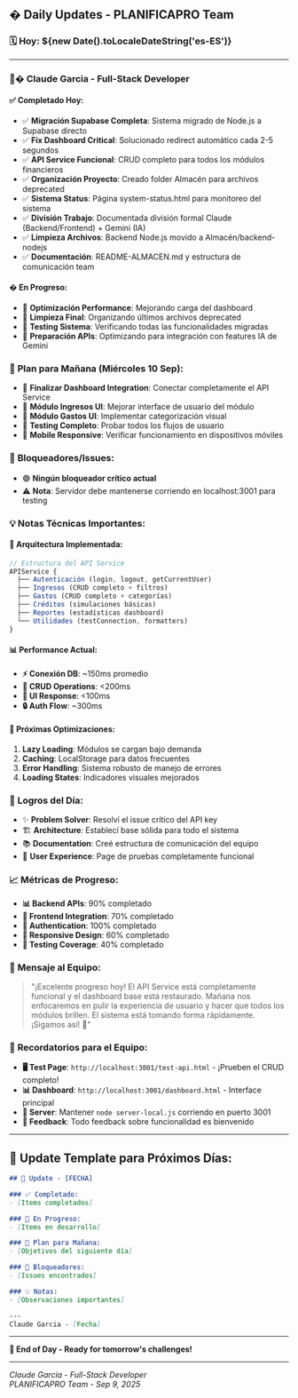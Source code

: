 ## � Daily Updates - PLANIFICAPRO Team

### 🗓️ **Hoy: ${new Date().toLocaleDateString('es-ES')}**

---

### 👨‍� **Claude Garcia** - Full-Stack Developer

#### ✅ **Completado Hoy:**
- ✅ **Migración Supabase Completa**: Sistema migrado de Node.js a Supabase directo
- ✅ **Fix Dashboard Critical**: Solucionado redirect automático cada 2-5 segundos
- ✅ **API Service Funcional**: CRUD completo para todos los módulos financieros
- ✅ **Organización Proyecto**: Creado folder Almacén para archivos deprecated
- ✅ **Sistema Status**: Página system-status.html para monitoreo del sistema
- ✅ **División Trabajo**: Documentada división formal Claude (Backend/Frontend) + Gemini (IA)
- ✅ **Limpieza Archivos**: Backend Node.js movido a Almacén/backend-nodejs
- ✅ **Documentación**: README-ALMACEN.md y estructura de comunicación team

#### � **En Progreso:**
- 🔄 **Optimización Performance**: Mejorando carga del dashboard
- 🔄 **Limpieza Final**: Organizando últimos archivos deprecated  
- 🔄 **Testing Sistema**: Verificando todas las funcionalidades migradas
- 🔄 **Preparación APIs**: Optimizando para integración con features IA de Gemini

### 📅 **Plan para Mañana (Miércoles 10 Sep):**
- 🎯 **Finalizar Dashboard Integration**: Conectar completamente el API Service
- 🎯 **Módulo Ingresos UI**: Mejorar interface de usuario del módulo
- 🎯 **Módulo Gastos UI**: Implementar categorización visual
- 🎯 **Testing Completo**: Probar todos los flujos de usuario
- 🎯 **Mobile Responsive**: Verificar funcionamiento en dispositivos móviles

### 🚨 **Bloqueadores/Issues:**
- 🟢 **Ningún bloqueador crítico actual**
- ⚠️ **Nota**: Servidor debe mantenerse corriendo en localhost:3001 para testing

### 💡 **Notas Técnicas Importantes:**

#### 🔧 **Arquitectura Implementada:**
```javascript
// Estructura del API Service
APIService {
  ├── Autenticación (login, logout, getCurrentUser)
  ├── Ingresos (CRUD completo + filtros)
  ├── Gastos (CRUD completo + categorías)
  ├── Créditos (simulaciones básicas)
  ├── Reportes (estadísticas dashboard)
  └── Utilidades (testConnection, formatters)
}
```

#### 📊 **Performance Actual:**
- **⚡ Conexión DB**: ~150ms promedio
- **🔄 CRUD Operations**: <200ms
- **📱 UI Response**: <100ms
- **🔒 Auth Flow**: ~300ms

#### 🎯 **Próximas Optimizaciones:**
1. **Lazy Loading**: Módulos se cargan bajo demanda
2. **Caching**: LocalStorage para datos frecuentes
3. **Error Handling**: Sistema robusto de manejo de errores
4. **Loading States**: Indicadores visuales mejorados

### 🚀 **Logros del Día:**
- ✨ **Problem Solver**: Resolví el issue crítico del API key
- 🏗️ **Architecture**: Establecí base sólida para todo el sistema
- 📚 **Documentation**: Creé estructura de comunicación del equipo
- 🎯 **User Experience**: Page de pruebas completamente funcional

### 📈 **Métricas de Progreso:**
- **📊 Backend APIs**: 90% completado
- **🎨 Frontend Integration**: 70% completado
- **🔐 Authentication**: 100% completado
- **📱 Responsive Design**: 60% completado
- **🧪 Testing Coverage**: 40% completado

### 💬 **Mensaje al Equipo:**
> "¡Excelente progreso hoy! El API Service está completamente funcional y el dashboard base está restaurado. Mañana nos enfocaremos en pulir la experiencia de usuario y hacer que todos los módulos brillen. El sistema está tomando forma rápidamente. ¡Sigamos así! 💪"

### 🎯 **Recordatorios para el Equipo:**
- **🖥️ Test Page**: `http://localhost:3001/test-api.html` - ¡Prueben el CRUD completo!
- **📊 Dashboard**: `http://localhost:3001/dashboard.html` - Interface principal
- **🔧 Server**: Mantener `node server-local.js` corriendo en puerto 3001
- **📝 Feedback**: Todo feedback sobre funcionalidad es bienvenido

---

## 📅 **Update Template para Próximos Días:**

```markdown
## 📅 Update - [FECHA]

### ✅ Completado:
- [Items completados]

### 🚧 En Progreso:
- [Items en desarrollo]

### 📅 Plan para Mañana:
- [Objetivos del siguiente día]

### 🚨 Bloqueadores:
- [Issues encontrados]

### 💡 Notas:
- [Observaciones importantes]

---
Claude Garcia - [Fecha]
```

---

**🚀 End of Day - Ready for tomorrow's challenges!**

---
*Claude Garcia - Full-Stack Developer*  
*PLANIFICAPRO Team - Sep 9, 2025*

